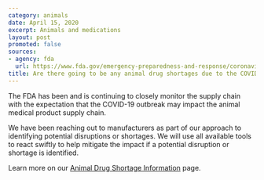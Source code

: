 ```yaml
---
category: animals
date: April 15, 2020
excerpt: Animals and medications
layout: post
promoted: false
sources:
- agency: fda
  url: https://www.fda.gov/emergency-preparedness-and-response/coronavirus-disease-2019-covid-19/coronavirus-disease-2019-covid-19-frequently-asked-questions
title: Are there going to be any animal drug shortages due to the COVID-19 outbreak?
---
```


The FDA has been and is continuing to closely monitor the supply chain with the expectation that the COVID-19 outbreak may impact the animal medical product supply chain.

We have been reaching out to manufacturers as part of our approach to identifying potential disruptions or shortages. We will use all available tools to react swiftly to help mitigate the impact if a potential disruption or shortage is identified.

Learn more on our [Animal Drug Shortage Information](https://www.fda.gov/animal-veterinary/product-safety-information/animal-drug-shortage-information) page.